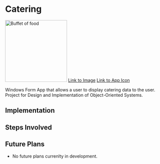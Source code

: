 # Catering
<img src="https://images.unsplash.com/photo-1515936185222-2223551e65e0?ixid=MXwxMjA3fDB8MHxwaG90by1wYWdlfHx8fGVufDB8fHw%3D&ixlib=rb-1.2.1&auto=format&fit=crop&w=1950&q=80" alt="Buffet of food" height="200px" />
<a href="https://unsplash.com/photos/TP501SPRzPY">Link to Image</a>
<a href="https://iconarchive.com/show/kameleon.pics-icons-by-webalys/Food-Dome-icon.html">Link to App Icon</a>

Windows Form App that allows a user to display catering data to the user. Project for Design and Implementation of Object-Oriented Systems.

## Implementation
## Steps Involved
## Future Plans
* No future plans currenlty in development.

